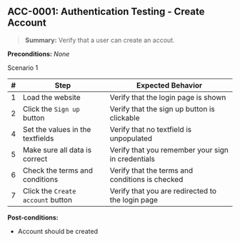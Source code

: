 ## **ACC-0001:** Authentication Testing - Create Account  

> **Summary:** Verify that a user can create an accout.  <br>

**Preconditions:** _None_  

Scenario 1 

 | \# | Step | Expected Behavior | 
 |----|------|-------------------| 
 |  1 | Load the website     | Verify that the login page is shown   | 
 |  2 | Click the `Sign up` button     | Verify that the sign up button is clickable  | 
 |  4 | Set the values in the textfields  | Verify that no textfield is unpopulated  |  
 |  5 | Make sure all data is correct     | Verify that you remember your sign in credentials   |  
 |  6 | Check the terms and conditions     | Verify that the terms and conditions is checked   |  
 |  7 | Click the `Create account` button     | Verify that you are redirected to the login page   |  

**Post-conditions:**  

 - Account should be created
